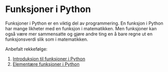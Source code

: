 # Funksjoner i Python

Funksjoner i Python er en viktig del av programmering. En funksjon i Python har mange likheter med en funksjon i matematikken. 
Men funksjoner kan også være mer sammensatte og gjøre andre ting en å bare regne ut en funksjonsverdi slik som i matematikken.

Anbefalt rekkefølge: 

1. [Introduksjon til funksjoner i Python](./funksjoner.md)
2. [Elementære funksjoner i Python](./elementære_funksjoner.md)